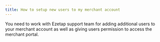 ```yaml
---
title: How to setup new users to my merchant account
---
```


You need to work with Ezetap support team for adding additional users to your merchant account as well as giving users permission to access the merchant portal.
